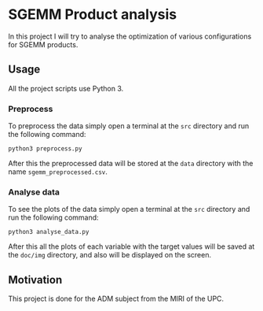 # SGEMM Product analysis
In this project I will try to analyse the optimization of various configurations for SGEMM products.
## Usage
All the project scripts use Python 3.
### Preprocess
To preprocess the data simply open a terminal at the `src` directory and run the following command:
```
python3 preprocess.py
```
After this the preprocessed data will be stored at the `data` directory with the name `sgemm_preprocessed.csv`.
### Analyse data
To see the plots of the data simply open a terminal at the `src` directory and run the following command:
```
python3 analyse_data.py
```
After this all the plots of each variable with the target values will be saved at the `doc/img` directory, and also will be displayed on the screen.
## Motivation
This project is done for the ADM subject from the MIRI of the UPC.
